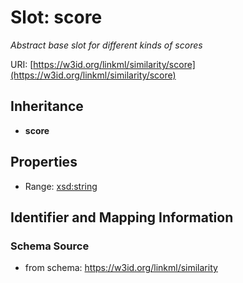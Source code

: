 # Slot: score
_Abstract base slot for different kinds of scores_


URI: [https://w3id.org/linkml/similarity/score](https://w3id.org/linkml/similarity/score)




## Inheritance

* **score**



## Properties

 * Range: [xsd:string](http://www.w3.org/2001/XMLSchema#string)



## Identifier and Mapping Information







### Schema Source


* from schema: https://w3id.org/linkml/similarity



